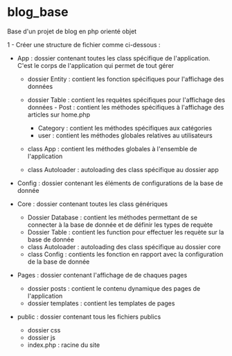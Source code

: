 # blog_base
Base d'un projet de blog en php orienté objet



1 - Créer une structure de fichier comme ci-dessous :



  - App : dossier contenant toutes les class spécifique de l'application. C'est le corps de l'application qui permet de tout gérer
      - dossier Entity : contient les fonction spécifiques pour l'affichage des données
      - dossier Table : contient les requètes spécifiques pour l'affichage des données
      		- Post : contient les méthodes spécifiques à l'affichage des articles sur home.php
          - Category : contient les méthodes spécifiques aux catégories
          - user : contient les méthodes globales relatives au utilisateurs

      - class App : contient les méthodes globales à l'ensemble de l'application
      - class Autoloader : autoloading des class spécifique au dossier app


  - Config : dossier contenant les éléments de configurations de la base de donnée


  - Core : dossier contenant toutes les class génériques
      - Dossier Database : contient les méthodes permettant de se connecter à la base de donnée et de définir les types de requète
      - Dossier Table : contient les function pour effectuer les requète sur la base de donnée
      - class Autoloader : autoloading des class spécifique au dossier core
      - class Config : contients les fonction en rapport avec la configuration de la base de donnée


  - Pages : dossier contenant l'affichage de de chaques pages
      - dossier posts : contient le contenu dynamique des pages de l'application
      - dossier templates : contient les templates de pages 


  - public  : dossier contenant tous les fichiers publics
      - dossier css
      - dossier js
      - index.php : racine du site

